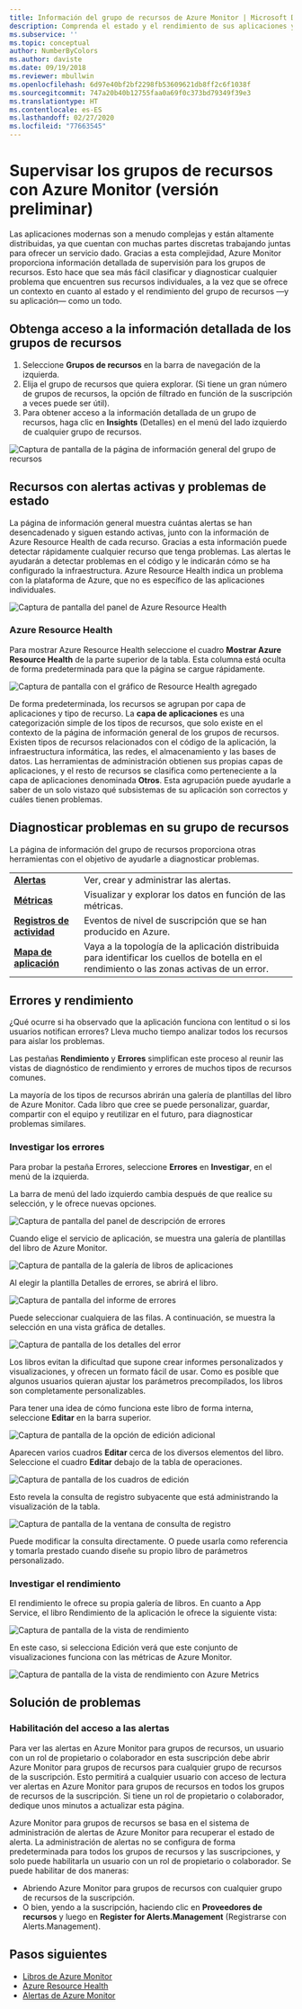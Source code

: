 ```yaml
---
title: Información del grupo de recursos de Azure Monitor | Microsoft Docs
description: Comprenda el estado y el rendimiento de sus aplicaciones y servicios distribuidos en el nivel Grupo de recursos con Azure Monitor
ms.subservice: ''
ms.topic: conceptual
author: NumberByColors
ms.author: daviste
ms.date: 09/19/2018
ms.reviewer: mbullwin
ms.openlocfilehash: 6d97e40bf2bf2298fb53609621db8ff2c6f1038f
ms.sourcegitcommit: 747a20b40b12755faa0a69f0c373bd79349f39e3
ms.translationtype: HT
ms.contentlocale: es-ES
ms.lasthandoff: 02/27/2020
ms.locfileid: "77663545"
---
```

# <a name="monitor-resource-groups-with-azure-monitor-preview"></a>Supervisar los grupos de recursos con Azure Monitor (versión preliminar)

Las aplicaciones modernas son a menudo complejas y están altamente distribuidas, ya que cuentan con muchas partes discretas trabajando juntas para ofrecer un servicio dado. Gracias a esta complejidad, Azure Monitor proporciona información detallada de supervisión para los grupos de recursos. Esto hace que sea más fácil clasificar y diagnosticar cualquier problema que encuentren sus recursos individuales, a la vez que se ofrece un contexto en cuanto al estado y el rendimiento del grupo de recursos &mdash;y su aplicación&mdash; como un todo.

## <a name="access-insights-for-resource-groups"></a>Obtenga acceso a la información detallada de los grupos de recursos

1. Seleccione **Grupos de recursos** en la barra de navegación de la izquierda.
2. Elija el grupo de recursos que quiera explorar. (Si tiene un gran número de grupos de recursos, la opción de filtrado en función de la suscripción a veces puede ser útil).
3. Para obtener acceso a la información detallada de un grupo de recursos, haga clic en **Insights** (Detalles) en el menú del lado izquierdo de cualquier grupo de recursos.

![Captura de pantalla de la página de información general del grupo de recursos](./media/resource-group-insights/0001-overview.png)

## <a name="resources-with-active-alerts-and-health-issues"></a>Recursos con alertas activas y problemas de estado

La página de información general muestra cuántas alertas se han desencadenado y siguen estando activas, junto con la información de Azure Resource Health de cada recurso. Gracias a esta información puede detectar rápidamente cualquier recurso que tenga problemas. Las alertas le ayudarán a detectar problemas en el código y le indicarán cómo se ha configurado la infraestructura. Azure Resource Health indica un problema con la plataforma de Azure, que no es específico de las aplicaciones individuales.

![Captura de pantalla del panel de Azure Resource Health](./media/resource-group-insights/0002-overview.png)

### <a name="azure-resource-health"></a>Azure Resource Health

Para mostrar Azure Resource Health seleccione el cuadro **Mostrar Azure Resource Health** de la parte superior de la tabla. Esta columna está oculta de forma predeterminada para que la página se cargue rápidamente.

![Captura de pantalla con el gráfico de Resource Health agregado](./media/resource-group-insights/0003-overview.png)

De forma predeterminada, los recursos se agrupan por capa de aplicaciones y tipo de recurso. La **capa de aplicaciones** es una categorización simple de los tipos de recursos, que solo existe en el contexto de la página de información general de los grupos de recursos. Existen tipos de recursos relacionados con el código de la aplicación, la infraestructura informática, las redes, el almacenamiento y las bases de datos. Las herramientas de administración obtienen sus propias capas de aplicaciones, y el resto de recursos se clasifica como perteneciente a la capa de aplicaciones denominada **Otros**. Esta agrupación puede ayudarle a saber de un solo vistazo qué subsistemas de su aplicación son correctos y cuáles tienen problemas.

## <a name="diagnose-issues-in-your-resource-group"></a>Diagnosticar problemas en su grupo de recursos

La página de información del grupo de recursos proporciona otras herramientas con el objetivo de ayudarle a diagnosticar problemas.

   |         |          |
   | ---------------- |:-----|
   | [**Alertas**](https://docs.microsoft.com/azure/monitoring-and-diagnostics/monitoring-overview-unified-alerts)      |  Ver, crear y administrar las alertas. |
   | [**Métricas**](https://docs.microsoft.com/azure/monitoring-and-diagnostics/monitoring-overview-metrics) | Visualizar y explorar los datos en función de las métricas.    |
   | [**Registros de actividad**](https://docs.microsoft.com/azure/monitoring-and-diagnostics/monitoring-overview-activity-logs) | Eventos de nivel de suscripción que se han producido en Azure.  |
   | [**Mapa de aplicación**](https://docs.microsoft.com/azure/application-insights/app-insights-app-map) | Vaya a la topología de la aplicación distribuida para identificar los cuellos de botella en el rendimiento o las zonas activas de un error. |

## <a name="failures-and-performance"></a>Errores y rendimiento

¿Qué ocurre si ha observado que la aplicación funciona con lentitud o si los usuarios notifican errores? Lleva mucho tiempo analizar todos los recursos para aislar los problemas.

Las pestañas **Rendimiento** y **Errores** simplifican este proceso al reunir las vistas de diagnóstico de rendimiento y errores de muchos tipos de recursos comunes.

La mayoría de los tipos de recursos abrirán una galería de plantillas del libro de Azure Monitor. Cada libro que cree se puede personalizar, guardar, compartir con el equipo y reutilizar en el futuro, para diagnosticar problemas similares.

### <a name="investigate-failures"></a>Investigar los errores

Para probar la pestaña Errores, seleccione **Errores** en **Investigar**, en el menú de la izquierda.

La barra de menú del lado izquierdo cambia después de que realice su selección, y le ofrece nuevas opciones.

![Captura de pantalla del panel de descripción de errores](./media/resource-group-insights/00004-failures.png)

Cuando elige el servicio de aplicación, se muestra una galería de plantillas del libro de Azure Monitor.

![Captura de pantalla de la galería de libros de aplicaciones](./media/resource-group-insights/0005-failure-insights-workbook.png)

Al elegir la plantilla Detalles de errores, se abrirá el libro.

![Captura de pantalla del informe de errores](./media/resource-group-insights/0006-failure-visual.png)

Puede seleccionar cualquiera de las filas. A continuación, se muestra la selección en una vista gráfica de detalles.

![Captura de pantalla de los detalles del error](./media/resource-group-insights/0007-failure-details.png)

Los libros evitan la dificultad que supone crear informes personalizados y visualizaciones, y ofrecen un formato fácil de usar. Como es posible que algunos usuarios quieran ajustar los parámetros precompilados, los libros son completamente personalizables.

Para tener una idea de cómo funciona este libro de forma interna, seleccione **Editar** en la barra superior.

![Captura de pantalla de la opción de edición adicional](./media/resource-group-insights/0008-failure-edit.png)

Aparecen varios cuadros **Editar** cerca de los diversos elementos del libro. Seleccione el cuadro **Editar** debajo de la tabla de operaciones.

![Captura de pantalla de los cuadros de edición](./media/resource-group-insights/0009-failure-edit-graph.png)

Esto revela la consulta de registro subyacente que está administrando la visualización de la tabla.

 ![Captura de pantalla de la ventana de consulta de registro](./media/resource-group-insights/0010-failure-edit-query.png)

Puede modificar la consulta directamente. O puede usarla como referencia y tomarla prestado cuando diseñe su propio libro de parámetros personalizado.

### <a name="investigate-performance"></a>Investigar el rendimiento

El rendimiento le ofrece su propia galería de libros. En cuanto a App Service, el libro Rendimiento de la aplicación le ofrece la siguiente vista:

 ![Captura de pantalla de la vista de rendimiento](./media/resource-group-insights/0011-performance.png)

En este caso, si selecciona Edición verá que este conjunto de visualizaciones funciona con las métricas de Azure Monitor.

 ![Captura de pantalla de la vista de rendimiento con Azure Metrics](./media/resource-group-insights/0012-performance-metrics.png)

## <a name="troubleshooting"></a>Solución de problemas

### <a name="enabling-access-to-alerts"></a>Habilitación del acceso a las alertas

Para ver las alertas en Azure Monitor para grupos de recursos, un usuario con un rol de propietario o colaborador en esta suscripción debe abrir Azure Monitor para grupos de recursos para cualquier grupo de recursos de la suscripción. Esto permitirá a cualquier usuario con acceso de lectura ver alertas en Azure Monitor para grupos de recursos en todos los grupos de recursos de la suscripción. Si tiene un rol de propietario o colaborador, dedique unos minutos a actualizar esta página.

Azure Monitor para grupos de recursos se basa en el sistema de administración de alertas de Azure Monitor para recuperar el estado de alerta. La administración de alertas no se configura de forma predeterminada para todos los grupos de recursos y las suscripciones, y solo puede habilitarla un usuario con un rol de propietario o colaborador. Se puede habilitar de dos maneras:
* Abriendo Azure Monitor para grupos de recursos con cualquier grupo de recursos de la suscripción.
* O bien, yendo a la suscripción, haciendo clic en **Proveedores de recursos** y luego en **Register for Alerts.Management** (Registrarse con Alerts.Management).

## <a name="next-steps"></a>Pasos siguientes

- [Libros de Azure Monitor](https://docs.microsoft.com/azure/application-insights/app-insights-usage-workbooks)
- [Azure Resource Health](https://docs.microsoft.com/azure/service-health/resource-health-overview)
- [Alertas de Azure Monitor](https://docs.microsoft.com/azure/monitoring-and-diagnostics/monitoring-overview-unified-alerts)
